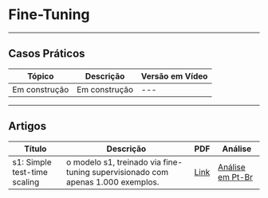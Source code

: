 # Fine-Tuning

---
## Casos Práticos

| **Tópico**       | **Descrição**      | **Versão em Vídeo** |
|------------------|-------------------|---------------------|
| Em construção   | Em construção      | ---                 |

---
## Artigos

| **Título**       | **Descrição**      | **PDF** | **Análise** |
|------------------|-------------------|---------|------------|
| s1: Simple test-time scaling | o modelo s1, treinado via fine-tuning supervisionado com apenas 1.000 exemplos. | [Link](https://arxiv.org/html/2501.19393v3) | [Análise em Pt-Br](./analises/s1.md) |
